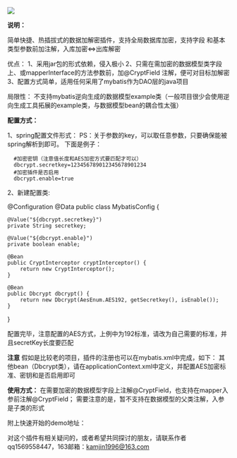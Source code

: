 ![](https://ftp.bmp.ovh/imgs/2019/12/9fdfb3fbd3e6225d.jpeg)


**说明：**

简单快捷、热插拔式的数据加解密插件，支持全局数据库加密，支持字段 和基本类型参数前加注解，入库加密<=>出库解密

优点：
    1、采用jar包的形式依赖，侵入极小
    2、只需在需加密的数据模型类字段上、或mapperInterface的方法参数前，加@CryptField 注解，便可对目标加解密
    3、配置方式简单，适用任何采用了mybatis作为DAO层的java项目

局限性：
    不支持mybatis逆向生成的数据模型example类（一般项目很少会使用逆向生成工具拓展的example类，与数据模型bean的耦合性太强）

**配置方式：**

1、spring配置文件形式：
    PS：关于参数的key，可以取任意参数，只要确保能被spring解析到即可。
    下面是例子：
    
      #加密密钥（注意值长度和AES加密方式要匹配才可以）
      dbcrypt.secretkey=123456789012345678901234
      #加密插件是否启用
      dbcrypt.enable=true

2、新建配置类:

@Configuration
@Data
public class MybatisConfig {

    @Value("${dbcrypt.secretkey}")
    private String secretkey;

    @Value("${dbcrypt.enable}")
    private boolean enable;

    @Bean
    public CryptInterceptor cryptInterceptor() {
        return new CryptInterceptor();
    }

    @Bean
    public Dbcrypt dbcrypt() {
        return new Dbcrypt(AesEnum.AES192, getSecretkey(), isEnable());
    }
}

配置完毕，注意配置的AES方式，上例中为192标准，请改为自己需要的标准，并且secretKey长度要匹配


   **注意** 
      假如是比较老的项目，插件的注册也可以在mybatis.xml中完成，如下：
        <plugins>
            <plugin interceptor="intercept.crypt.CryptInterceptor"/>
        </plugins>
    其他bean（Dbcrypt类），请在applicationContext.xml中定义，并配置AES加密标准、密钥和是否启用即可


**使用方式：**
在需要加密的数据模型字段上注解@CryptField，也支持在mapper入参前注解@CryptField；
需要注意的是，暂不支持在数据模型的父类注解，入参是子类的形式

附上快速开始的demo地址：

对这个插件有相关疑问的，或者希望共同探讨的朋友，请联系作者qq1569558447，163邮箱：kamjin1996@163.com

